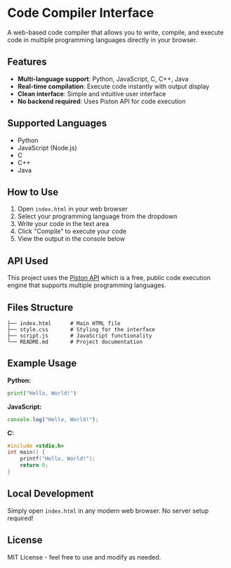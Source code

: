 # Code Compiler Interface

A web-based code compiler that allows you to write, compile, and execute code in multiple programming languages directly in your browser.

## Features

- **Multi-language support**: Python, JavaScript, C, C++, Java
- **Real-time compilation**: Execute code instantly with output display
- **Clean interface**: Simple and intuitive user interface
- **No backend required**: Uses Piston API for code execution

## Supported Languages

- Python
- JavaScript (Node.js)
- C
- C++
- Java

## How to Use

1. Open `index.html` in your web browser
2. Select your programming language from the dropdown
3. Write your code in the text area
4. Click "Compile" to execute your code
5. View the output in the console below

## API Used

This project uses the [Piston API](https://emkc.org/api/v2/piston) which is a free, public code execution engine that supports multiple programming languages.

## Files Structure

```
├── index.html      # Main HTML file
├── style.css       # Styling for the interface
├── script.js       # JavaScript functionality
└── README.md       # Project documentation
```

## Example Usage

**Python:**
```python
print("Hello, World!")
```

**JavaScript:**
```javascript
console.log("Hello, World!");
```

**C:**
```c
#include <stdio.h>
int main() {
    printf("Hello, World!");
    return 0;
}
```

## Local Development

Simply open `index.html` in any modern web browser. No server setup required!

## License

MIT License - feel free to use and modify as needed.
